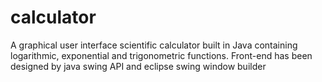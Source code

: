 # calculator
A graphical user interface scientific calculator built in Java containing logarithmic, exponential and trigonometric functions. Front-end has been designed by java swing API and eclipse swing window builder
